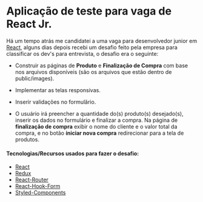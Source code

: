 # Aplicação de teste para vaga de React Jr.

Há um tempo atrás me candidatei a uma vaga para desenvolvedor junior em [React](https://reactjs.org/),
alguns dias depois recebi um desafio feito pela empresa para classificar os dev's para entrevista,
o desafio era o seguinte:

- Construir as páginas de **Produto** e **Finalização de Compra** com base nos arquivos disponíveis
(são os arquivos que estão dentro de public/images).

- Implementar as telas responsivas.

- Inserir validações no formulãrio.

- O usuário irá preencher a quantidade do(s) produto(s) desejado(s), inserir os dados no formulário
e finalizar a compra. Na página de **finalização de compra** exibir o nome do cliente e o valor
total da compra, e no botão **iniciar nova compra** redirecionar para a tela de produtos.

#### Tecnologias/Recursos usados para fazer o desafio:

- [React](https://reactjs.org/)
- [Redux](https://redux.js.org/)
- [React-Router](https://reacttraining.com/react-router/)
- [React-Hook-Form](https://react-hook-form.com/)
- [Styled-Components](http://styled-components.com/)
